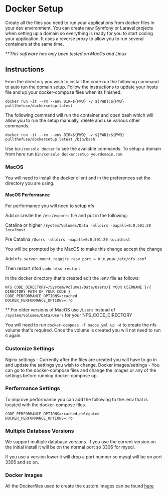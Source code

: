 # Docker Setup
Create all the files you need to run your applications from docker files in your dev environment. You can create new Symfony or Laravel projects when setting up a domain so everything is ready for you to start coding your application. It uses a reverse proxy to allow you to run several containers at the same time. 

***This software has only been tested on MacOs and Linux*

## Instructions 
From the directory you wish to install the code run the following command to auto run the domain setup. Follow the instructions to update your hosts file and up your docker-compose files when its finished.

```
docker run -it --rm --env DIR=${PWD} -v ${PWD}:${PWD} pullthefuse/dockersetup:latest
```

The following command will run the container and open bash which will allow you to run the setup manually, delete and use various other commands.

```
docker run -it --rm --env DIR=${PWD} -v ${PWD}:${PWD} pullthefuse/dockersetup:latest /bin/bash
```

Use ```bin/console docker``` to see the available commands. To setup a domain from here run ```bin/console docker:setup yourdomain.com```

### MacOS
You will need to install the docker client and in the preferences set the directory you are using.

#### MacOS Performance
For performance you will need to setup nfs

Add or create the ``` /etc/exports ``` file and put in the following:
 
 Catalina or higher
 ``` /System/Volumes/Data -alldirs -mapall=0:0,501:20 localhost ```

Pre Catalina
 ``` /Users -alldirs -mapall=0:0,501:20 localhost ```

You will be prompted by the MacOS to make this change accept the change

Add ``` nfs.server.mount.require_resv_port = 0 ``` to your ``` /etc/nfs.conf ```

Then restart nfsd
``` sudo nfsd restart ```

In the docker directory that's created edit the .env file as follows:

```
NFS_CODE_DIRECTORY=/System/Volumes/Data/Users/{ YOUR USERNAME }/{ DIRECTORY PATH OF YOUR CODE }
CODE_PERFORMANCE_OPTIONS=:cached
DOCKER_PERFORMANCE_OPTIONS=:ro
``` 

** For older versions of MacOS use ``` /Users ```  instead of ``` /System/Volumes/Data/Users ``` for your NFS_CODE_DIRECTORY

You will need to run ``` docker-compose -f macos.yml up -d ``` to create the nfs volume that's required. Once the volume is created you will not need to run it again.

### Customize Settings
Nginx settings - Currently after the files are created you will have to go in and update the settings you wish to change.
Docker images/settings - You can go to the docker-compose files and change the images or any of the settings before running docker-compose up.

### Performance Settings
To improve performance you can add the following to the .env that is located with the docker-compose files.

```
CODE_PERFORMANCE_OPTIONS=:cached,delegated
DOCKER_PERFORMANCE_OPTIONS=:ro
```

### Multiple Database Versions
We support multiple database versions. If you use the current version on the initial install it will be on the normal port so 3306 for mysql.

If you use a version lower it will drop a port number so mysql will be on port 3305 and so on.

### Docker Images
All the Dockerfiles used to create the custom images can be found [here](https://github.com/pullthefuse/docker)
